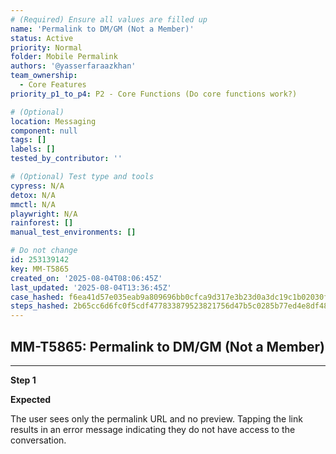 ```yaml
---
# (Required) Ensure all values are filled up
name: 'Permalink to DM/GM (Not a Member)'
status: Active
priority: Normal
folder: Mobile Permalink
authors: '@yasserfaraazkhan'
team_ownership:
  - Core Features
priority_p1_to_p4: P2 - Core Functions (Do core functions work?)

# (Optional)
location: Messaging
component: null
tags: []
labels: []
tested_by_contributor: ''

# (Optional) Test type and tools
cypress: N/A
detox: N/A
mmctl: N/A
playwright: N/A
rainforest: []
manual_test_environments: []

# Do not change
id: 253139142
key: MM-T5865
created_on: '2025-08-04T08:06:45Z'
last_updated: '2025-08-04T13:36:45Z'
case_hashed: f6ea41d57e035eab9a809696bb0cfca9d317e3b23d0a3dc19c1b02030ffd1583c5c36339c190a31ab357f8f506e68c04
steps_hashed: 2b65cc6d6fc0f5cdf477833879523821756d47b5c0285b77ed4e8df482f8dc8c7719291a3bfdfcebdc462cf6f3dbffdd
---
```


<!-- (Auto-generated) Based on frontmatter's "key" and "name" -->

## MM-T5865: Permalink to DM/GM (Not a Member)

---

**Step 1**

**Expected**

The user sees only the permalink URL and no preview. Tapping the link results in an error message indicating they do not have access to the conversation.

